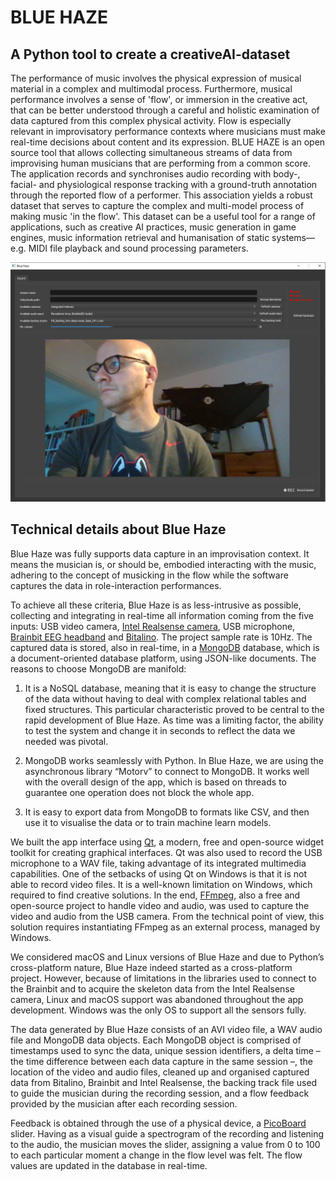 # BLUE HAZE
## A Python tool to create a creativeAI-dataset


The performance of music involves the physical expression of musical material in a complex and multimodal process. Furthermore, musical performance involves a sense of 'flow', or immersion in the creative act, that can be better understood through a careful and holistic examination of data captured from this complex physical activity. Flow is especially relevant in improvisatory performance contexts where musicians must make real-time decisions about content and its expression. BLUE HAZE is an open source tool that allows collecting simultaneous streams of data from improvising human musicians that are performing from a common score. The application records and synchronises audio recording with body-, facial- and physiological response tracking with a ground-truth annotation through the reported flow of a performer. This association yields a robust dataset that serves to capture the complex and multi-model process of making music 'in the flow'. This dataset can be a useful tool for a range of applications, such as creative AI practices, music generation in game engines, music information retrieval and humanisation of static systems—e.g. MIDI file playback and sound processing parameters.

![Blue Haze main interface](https://github.com/sandbenders/BlueHaze/blob/1a01d68915a77f6b2753e3b1e1bb5c617786e15f/blue%20haze.png)

## Technical details about Blue Haze

Blue Haze was fully supports data capture in an improvisation context. It means the musician is, or should be, embodied interacting with the music, adhering to the concept of musicking in the flow while the software captures the data in role-interaction performances. 

To achieve all these criteria, Blue Haze is as less-intrusive as possible, collecting and integrating in real-time all information coming from the five inputs: USB video camera, [Intel Realsense camera](https://www.intel.com/content/www/us/en/architecture-and-technology/realsense-overview.html), USB microphone, [Brainbit EEG headband](https://brainbit.com/) and [Bitalino](https://www.pluxbiosignals.com/collections/bitalino). The project sample rate is 10Hz.
The captured data is stored, also in real-time, in a [MongoDB](https://www.mongodb.com/) database, which is a document-oriented database platform, using JSON-like documents. The reasons to choose MongoDB are manifold:

1. It is a NoSQL database, meaning that it is easy to change the structure of the data without having to deal with complex relational tables and fixed structures. This particular characteristic proved to be central to the rapid development of Blue Haze. As time was a limiting factor, the ability to test the system and change it in seconds to reflect the data we needed was pivotal.
 
2. MongoDB works seamlessly with Python. In Blue Haze, we are using the asynchronous library “Motorv” to connect to MongoDB. It works well with the overall design of the app, which is based on threads to guarantee one operation does not block the whole app.

3. It is easy to export data from MongoDB to formats like CSV, and then use it to visualise the data or to train machine learn models.

We built the app interface using [Qt](https://www.qt.io/qt-for-python), a modern, free and open-source widget toolkit for creating graphical interfaces. Qt was also used to record the USB microphone to a WAV file, taking advantage of its integrated multimedia capabilities. One of the setbacks of using Qt on Windows is that it is not able to record video files. It is a well-known limitation on Windows, which required to find creative solutions. In the end, [FFmpeg](https://ffmpeg.org/), also a free and open-source project to handle video and audio, was used to capture the video and audio from the USB camera. From the technical point of view, this solution requires instantiating FFmpeg as an external process, managed by Windows.

We considered macOS and Linux versions of Blue Haze and due to Python’s cross-platform nature, Blue Haze indeed started as a cross-platform project. However, because of limitations in the libraries used to connect to the Brainbit and to acquire the skeleton data from the Intel Realsense camera, Linux and macOS support was abandoned throughout the app development. Windows was the only OS to support all the sensors fully.

The data generated by Blue Haze consists of an AVI video file, a WAV audio file and MongoDB data objects. Each MongoDB object is comprised of timestamps used to sync the data, unique session identifiers, a delta time – the time difference between each data capture in the same session –, the location of the video and audio files, cleaned up and organised captured data from Bitalino, Brainbit and Intel Realsense, the backing track file used to guide the musician during the recording session, and a flow feedback provided by the musician after each recording session.

Feedback is obtained through the use of a physical device, a [PicoBoard](https://en.scratch-wiki.info/wiki/PicoBoard) slider. Having as a visual guide a spectrogram of the recording and listening to the audio, the musician moves the slider, assigning a value from 0 to 100 to each particular moment a change in the flow level was felt. The flow values are updated in the database in real-time.
